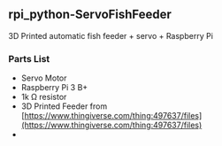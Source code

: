 ## rpi_python-ServoFishFeeder
3D Printed automatic fish feeder  + servo + Raspberry Pi

### Parts List

 - Servo Motor
 - Raspberry Pi 3 B+
 - 1k &ohm; resistor
 - 3D Printed Feeder from [https://www.thingiverse.com/thing:497637/files](https://www.thingiverse.com/thing:497637/files)
 - 

<!--stackedit_data:
eyJoaXN0b3J5IjpbMTQ0Mzc5NTg1MiwtMTUzNjE5Mzk1NSwxMj
QwNTMzMjI0XX0=
-->